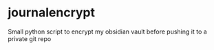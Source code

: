 # journalencrypt
Small python script to encrypt my obsidian vault before pushing it to a private git repo
